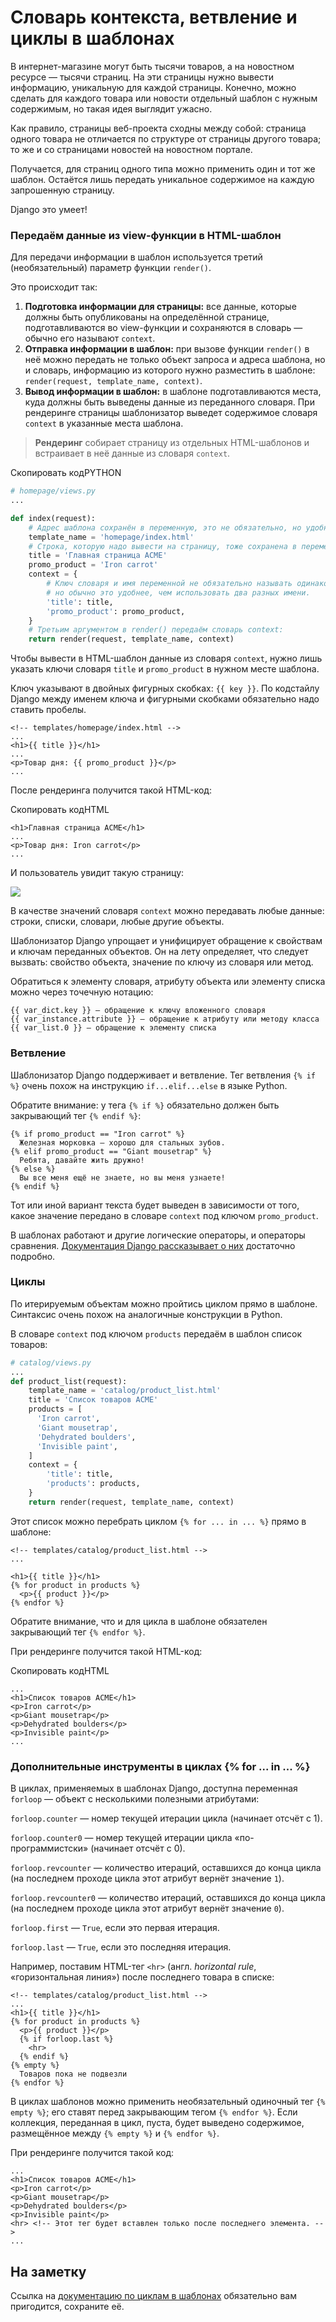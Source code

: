 # Словарь контекста, ветвление и циклы в шаблонах

В интернет-магазине могут быть тысячи товаров, а на новостном ресурсе — тысячи страниц. На эти страницы нужно вывести информацию, уникальную для каждой страницы. Конечно, можно сделать для каждого товара или новости отдельный шаблон с нужным содержимым, но такая идея выглядит ужасно.

Как правило, страницы веб-проекта сходны между собой: страница одного товара не отличается по структуре от страницы другого товара; то же и со страницами новостей на новостном портале.

Получается, для страниц одного типа можно применить один и тот же шаблон. Остаётся лишь передать уникальное содержимое на каждую запрошенную страницу.

Django это умеет!

### Передаём данные из view-функции в HTML-шаблон

Для передачи информации в шаблон используется третий (необязательный) параметр функции `render()`.

Это происходит так:

1. **Подготовка информации для страницы:** все данные, которые должны быть опубликованы на определённой странице, подготавливаются во view-функции и сохраняются в словарь — обычно его называют `context`.
2. **Отправка информации в шаблон:** при вызове функции `render()` в неё можно передать не только объект запроса и адреса шаблона, но и словарь, информацию из которого нужно разместить в шаблоне: `render(request, template_name, context)`.
3. **Вывод информации в шаблон:** в шаблоне подготавливаются места, куда должны быть выведены данные из переданного словаря. При рендеринге страницы шаблонизатор выведет содержимое словаря `context` в указанные места шаблона.

> **Рендеринг** собирает страницу из отдельных HTML-шаблонов и встраивает в неё данные из словаря `context`.

Скопировать кодPYTHON

```python
# homepage/views.py
...

def index(request):
    # Адрес шаблона сохранён в переменную, это не обязательно, но удобно.
    template_name = 'homepage/index.html'
    # Строка, которую надо вывести на страницу, тоже сохранена в переменную.
    title = 'Главная страница ACME'
    promo_product = 'Iron carrot'
    context = {
        # Ключ словаря и имя переменной не обязательно называть одинаково,
        # но обычно это удобнее, чем использовать два разных имени.
        'title': title,
        'promo_product': promo_product,
    }
    # Третьим аргументом в render() передаём словарь context:
    return render(request, template_name, context) 
```

Чтобы вывести в HTML-шаблон данные из словаря `context`, нужно лишь указать ключи словаря `title` и `promo_product` в нужном месте шаблона.

Ключ указывают в двойных фигурных скобках: `{{ key }}`. По кодстайлу Django между именем ключа и фигурными скобками обязательно надо ставить пробелы.

```django
<!-- templates/homepage/index.html -->
...
<h1>{{ title }}</h1>
...
<p>Товар дня: {{ promo_product }}</p> 
... 
```

После рендеринга получится такой HTML-код:

Скопировать кодHTML

```django
<h1>Главная страница ACME</h1>
...
<p>Товар дня: Iron carrot</p>
... 
```

И пользователь увидит такую страницу:

![](https://pictures.s3.yandex.net/resources/S02_03_10_1676930152.png)

В качестве значений словаря `context` можно передавать любые данные: строки, списки, словари, любые другие объекты.

Шаблонизатор Django упрощает и унифицирует обращение к свойствам и ключам переданных объектов. Он на лету определяет, что следует вызвать: свойство объекта, значение по ключу из словаря или метод.

Обратиться к элементу словаря, атрибуту объекта или элементу списка можно через точечную нотацию:

```django
{{ var_dict.key }} — обращение к ключу вложенного словаря
{{ var_instance.attribute }} — обращение к атрибуту или методу класса
{{ var_list.0 }} — обращение к элементу списка 
```

### Ветвление

Шаблонизатор Django поддерживает и ветвление. Тег ветвления `{% if %}` очень похож на инструкцию `if...elif...else` в языке Python.

Обратите внимание: у тега `{% if %}` обязательно должен быть закрывающий тег `{% endif %}`:

```django
{% if promo_product == "Iron carrot" %}
  Железная морковка — хорошо для стальных зубов.
{% elif promo_product == "Giant mousetrap" %}
  Ребята, давайте жить дружно!
{% else %}
  Вы все меня ещё не знаете, но вы меня узнаете!
{% endif %} 
```

Тот или иной вариант текста будет выведен в зависимости от того, какое значение передано в словаре `context` под ключом `promo_product`.

В шаблонах работают и другие логические операторы, и операторы сравнения. [Документация Django рассказывает о них](https://docs.djangoproject.com/en/3.2/ref/templates/builtins/#if) достаточно подробно.

### Циклы

По итерируемым объектам можно пройтись циклом прямо в шаблоне. Синтаксис очень похож на аналогичные конструкции в Python.

В словаре `context` под ключом `products` передаём в шаблон список товаров:

```python
# catalog/views.py
...
def product_list(request):
    template_name = 'catalog/product_list.html'
    title = 'Список товаров ACME'
    products = [
      'Iron carrot',
      'Giant mousetrap',  
      'Dehydrated boulders',
      'Invisible paint',
    ]
    context = {
        'title': title,
        'products': products,
    }
    return render(request, template_name, context) 
```

Этот список можно перебрать циклом `{% for ... in ... %}` прямо в шаблоне:

```django
<!-- templates/catalog/product_list.html -->
...

<h1>{{ title }}</h1>  
{% for product in products %}
  <p>{{ product }}</p>
{% endfor %} 
```

Обратите внимание, что и для цикла в шаблоне обязателен закрывающий тег `{% endfor %}`.

При рендеринге получится такой HTML-код:

Скопировать кодHTML

```django
...
<h1>Список товаров ACME</h1>
<p>Iron carrot</p>
<p>Giant mousetrap</p>
<p>Dehydrated boulders</p>
<p>Invisible paint</p>
... 
```

### Дополнительные инструменты в циклах {% for ... in ... %}

В циклах, применяемых в шаблонах Django, доступна переменная `forloop` — объект с несколькими полезными атрибутами:

`forloop.counter` — номер текущей итерации цикла (начинает отсчёт с 1).

`forloop.counter0` — номер текущей итерации цикла «по-программистски» (начинает отсчёт с 0).

`forloop.revcounter` — количество итераций, оставшихся до конца цикла (на последнем проходе цикла этот атрибут вернёт значение `1`).

`forloop.revcounter0` — количество итераций, оставшихся до конца цикла (на последнем проходе цикла этот атрибут вернёт значение `0`).

`forloop.first` — `True`, если это первая итерация.

`forloop.last` — `True`, если это последняя итерация.

Например, поставим HTML-тег `<hr>` (англ. _horizontal rule_, «горизонтальная линия») после последнего товара в списке:

```django
<!-- templates/catalog/product_list.html -->
...
<h1>{{ title }}</h1>
{% for product in products %}
  <p>{{ product }}</p>
  {% if forloop.last %}
    <hr>
  {% endif %}
{% empty %}
  Товаров пока не подвезли   
{% endfor %} 
```

В циклах шаблонов можно применить необязательный одиночный тег `{% empty %}`; его ставят перед закрывающим тегом `{% endfor %}`. Если коллекция, переданная в цикл, пуста, будет выведено содержимое, размещённое между `{% empty %}` и `{% endfor %}`.

При рендеринге получится такой код:

```django
...
<h1>Список товаров ACME</h1>
<p>Iron carrot</p>
<p>Giant mousetrap</p>
<p>Dehydrated boulders</p>
<p>Invisible paint</p>
<hr> <!-- Этот тег будет вставлен только после последнего элемента. -->
... 
```

## На заметку

Ссылка на [документацию по циклам в шаблонах](https://docs.djangoproject.com/en/3.2/ref/templates/builtins/#for) обязательно вам пригодится, сохраните её.